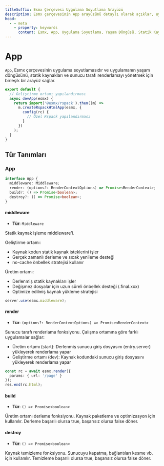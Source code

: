 ```yaml
---
titleSuffix: Esmx Çerçevesi Uygulama Soyutlama Arayüzü
description: Esmx çerçevesinin App arayüzünü detaylı olarak açıklar, uygulama yaşam döngüsü yönetimi, statik kaynak işleme ve sunucu tarafı renderlama özelliklerini içerir, geliştiricilerin uygulama çekirdek işlevlerini anlamasına ve kullanmasına yardımcı olur.
head:
  - - meta
    - property: keywords
      content: Esmx, App, Uygulama Soyutlama, Yaşam Döngüsü, Statik Kaynaklar, Sunucu Tarafı Renderlama, API
---
```


# App

`App`, Esmx çerçevesinin uygulama soyutlamasıdır ve uygulamanın yaşam döngüsünü, statik kaynakları ve sunucu tarafı renderlamayı yönetmek için birleşik bir arayüz sağlar.

```ts title="entry.node.ts"
export default {
  // Geliştirme ortamı yapılandırması
  async devApp(esmx) {
    return import('@esmx/rspack').then((m) =>
      m.createRspackHtmlApp(esmx, {
        config(rc) {
          // Özel Rspack yapılandırması
        }
      })
    );
  }
}
```

## Tür Tanımları
### App

```ts
interface App {
  middleware: Middleware;
  render: (options?: RenderContextOptions) => Promise<RenderContext>;
  build?: () => Promise<boolean>;
  destroy?: () => Promise<boolean>;
}
```

#### middleware

- **Tür**: `Middleware`

Statik kaynak işleme middleware'i.

Geliştirme ortamı:
- Kaynak kodun statik kaynak isteklerini işler
- Gerçek zamanlı derleme ve sıcak yenileme desteği
- no-cache önbellek stratejisi kullanır

Üretim ortamı:
- Derlenmiş statik kaynakları işler
- Değişmez dosyalar için uzun süreli önbellek desteği (.final.xxx)
- Optimize edilmiş kaynak yükleme stratejisi

```ts
server.use(esmx.middleware);
```

#### render

- **Tür**: `(options?: RenderContextOptions) => Promise<RenderContext>`

Sunucu tarafı renderlama fonksiyonu. Çalışma ortamına göre farklı uygulamalar sağlar:
- Üretim ortamı (start): Derlenmiş sunucu giriş dosyasını (entry.server) yükleyerek renderlama yapar
- Geliştirme ortamı (dev): Kaynak kodundaki sunucu giriş dosyasını yükleyerek renderlama yapar

```ts
const rc = await esmx.render({
  params: { url: '/page' }
});
res.end(rc.html);
```

#### build

- **Tür**: `() => Promise<boolean>`

Üretim ortamı derleme fonksiyonu. Kaynak paketleme ve optimizasyon için kullanılır. Derleme başarılı olursa true, başarısız olursa false döner.

#### destroy

- **Tür**: `() => Promise<boolean>`

Kaynak temizleme fonksiyonu. Sunucuyu kapatma, bağlantıları kesme vb. için kullanılır. Temizleme başarılı olursa true, başarısız olursa false döner.